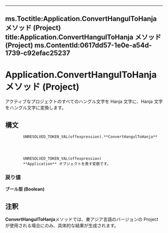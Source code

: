 

---
ms.Toctitle:Application.ConvertHangulToHanja メソッド (Project)
title:Application.ConvertHangulToHanja メソッド (Project)
ms.ContentId:0617dd57-1e0e-a54d-1739-c92efac25237
---
# Application.ConvertHangulToHanja メソッド (Project)




アクティブなプロジェクトのすべてのハングル文字を Hanja 文字に、Hanja 文字をハングル文字に変換します。

## 構文

            UNRESOLVED_TOKEN_VAL(offexpression).**ConvertHangulToHanja**




            UNRESOLVED_TOKEN_VAL(offexpression)
            **Application** オブジェクトを表す変数です。

### 戻り値
**ブール型 (Boolean)**





## 注釈
**ConvertHangulToHanja**メソッドでは、東アジア言語のバージョンの Project が使用される場合にのみ、具体的な結果が生成されます。




